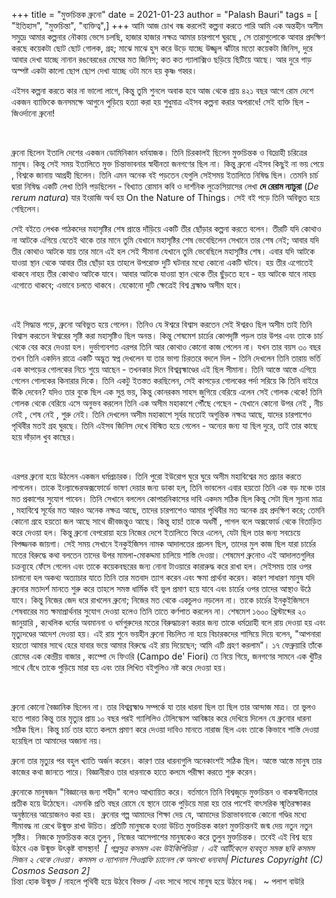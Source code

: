+++
title = "মুক্তচিন্তক ব্রুনো"
date = 2021-01-23
author = "Palash Bauri"
tags = [ "ইতিহাস", "মুক্তচিন্তা", "ব্যক্তিত্ব",]
+++
আমি আজ চোখ বন্ধ করলেই কল্পনা করতে পারি আমি এক অন্তহীন অসীম সমুদ্রে আমার
কল্পনার নৌকায় ভেসে চলছি, হাজার হাজার নক্ষত্র আমার চারপাশে ঘুরছে , সে
তারাগুলোকে আবার প্রদক্ষিণ করছে কয়েকটা ছোট ছোট গোলক, গ্রহ; মাঝে মাঝে হুস
করে উড়ে যাচ্ছে উজ্জ্বল ঝাঁটার মতো কয়েকটা জিনিস, দুরে আবার দেখা যাচ্ছে
নানান রঙবেরঙের মেঘের মত জিনিস; কত কত গ্যালাক্সিও ছড়িয়ে ছিটিয়ে আছে। আর
দুরে গাড় অস্পষ্ট একটা কালো ছোপ ছোপ দেখা যাচ্ছে ওটা মনে হয় কৃষ্ণ গহ্বর।

এইসব কল্পনা করতে কার না ভালো লাগে, কিন্তু তুমি শুনলে অবাক হবে আজ থেকে
প্রায় ৪২১ বছর আগে রোম দেশে একজন ব্যাক্তিকে জনসমক্ষে আগুনে পুড়িয়ে হত্যা
করা হয় শুধুমাত্র এইসব কল্পনা করার অপরাধে! সেই ব্যক্তি ছিল - জিওর্দানো
ব্রুনো!

 

  
 

ব্রুনো ছিলেন ইতালি দেশের একজন ডোমিনিকান ধর্মযাজক। তিনি চিরকালই ছিলেন
মুক্তচিন্তক ও বিদ্রোহী চরিত্রের মানুষ। কিন্তু সেই সময় ইতালিতে মুক্ত
চিন্তাভাবনার স্বাধীনতা জনগণের ছিল না। কিন্তু ব্রুনো এইসব কিছুই না ভয়
পেয়ে , বিশ্বকে জানায় আগ্রহী ছিলেন। তিনি এমন অনেক বই পড়তেন যেগুলি সেইসময়
ইতালিতে নিষিদ্ধ ছিল। তেমনি চার্চ দ্বারা নিষিদ্ধ একটি লেখা তিনি পড়ছিলেন -
বিখ্যাত রোমান কবি ও দার্শনিক লুক্রেসিয়াসের লেখা **দে রেরাম ন্যাচুরা**
(*De rerum natura*) যার ইংরাজি অর্থ হয় On the Nature of Things। সেই বই
পড়ে তিনি অবিভুত হয়ে গেছিলেন।

সেই বইতে লেখক পাঠকদের মহাসৃষ্টির শেষ প্রান্তে দাঁড়িয়ে একটি তীর ছোঁড়ার
কল্পনা করতে বলেন। তীরটি যদি কোথাও না আটকে এগিয়ে যেতেই থাকে তার মানে তুমি
যেখানে মহাসৃষ্টির শেষ ভেবেছিলেন সেখানে তার শেষ নেই; আবার যদি তীর কোথাও
আটকে যায় তার মানে এই হল সেই সীমানা যেখানে তুমি ভেবেছিলে মহাসৃষ্টির শেষ।
এবার যদি আটকে যাওয়া স্থান থেকে আবার তীর ছোঁড়া হয় তাহলে উপরোক্ত দুটি
ঘটনার মধ্যে কোনো একটি ঘটবে। হয় তীর এগোতেই থাকবে নাহয় তীর কোথাও আটকে
যাবে। আবার আটকে যাওয়া স্থান থেকে তীর ছুঁড়তে হবে - হয় আটকে যাবে নাহয়
এগোতে থাকবে; এভাবে চলতে থাকবে। যেকোনো দুটি ক্ষেত্রেই বিশ্ব ব্রহ্মাণ্ড
অসীম হবে। 

 

 

  

এই সিদ্ধান্ত পড়ে, ব্রুনো অবিভুত হয়ে গেলেন। তিনিও যে ঈশ্বরে বিশ্বাস করতেন
সেই ঈশ্বরও ছিল অসীম তাই তিনি বিশ্বাস করতেন ঈশ্বরের সৃষ্টি করা মহাসৃষ্টিও
ছিল অনন্ত। কিন্তু শেষমেশ চার্চের কোপদৃষ্টি পড়ল তার উপর এবং তাকে চার্চ
থেকে বের করে দেওয়া হল। দুর্ভাগ্যবশত এরপর তিনি আর কোথাও কোনো কাজ পেলেন
না। যখন তার বয়স ৩০ বছর তখন তিনি একদিন রাত্রে একটি অদ্ভুত স্বপ্ন দেখলেন
যা তার ভাগ্য চিরতরে বদলে দিল - তিনি দেখলেন তিনি তারায় ভর্তি এক কাপড়ের
গোলকের নিচে শুয়ে আছেন - তখনকার দিনে বিশ্বব্রহ্মাণ্ডের এই ছিল সীমানা।
তিনি আস্তে আস্তে এগিয়ে গেলেন গোলকের কিনারার দিকে। তিনি একটু ইতস্তত
করছিলেন, সেই কাপড়ের গোলকের পর্দা সরিয়ে কি তিনি বাইরে উঁকি দেবেন? যদিও
তার বুকে ছিল এক সুপ্ত ভয়, কিন্তু কোনরকম সাহস জুগিয়ে বেরিয়ে এলেন সেই গোলক
থেকে! তিনি গোলক থেকে বেরিয়ে এসে অনুভব করলেন তিনি এক অসীম মহাকাশে পৌঁছে
গেছেন - যেখানে কোনো উপর নেই , নীচ নেই , শেষ নেই , শুরু নেই। তিনি দেখলেন
অসীম মহাকাশে সূর্যর মতোই অগুন্তিক নক্ষত্র আছে, যাদের চারপাশেও পৃথিবীর
মতই গ্রহ ঘুরছে। তিনি এইসব জিনিস দেখে বিস্মিত হয়ে গেলেন - অন্যের জন্য যা
ছিল দুরে, তাই তার কাছে হয়ে দাঁড়াল খুব কাছের। 

 

  
 

এরপর ব্রুনো হয়ে উঠলেন একজন ধর্মপ্রচারক। তিনি পুরো ইউরোপ ঘুরে ঘুরে অসীম
মহাবিশ্বের মত প্রচার করতে লাগলেন। তাকে ইংল্যান্ডেরঅক্সফোর্ডে ভাষণ দেয়ার
জন্য ডাকা হল, তিনি ভাবলেন এবার হয়তো তিনি এক বড় মঞ্চে তার মত প্রকাশের
সুযোগ পাবেন। তিনি সেখানে বললেন কোপারনিকাসের দাবি একদম সঠিক ছিল কিন্তু
সেটা ছিল সূচনা মাত্র , মহাবিশ্বে সূর্যের মত আরও অনেক নক্ষত্র আছে, তাদের
চারপাশেও আমার পৃথিবীর মত অনেক গ্রহ প্রদক্ষিণ করে; তেমনি কোনো গ্রহে হয়তো
জল আছে সাথে জীবজন্তুও আছে। কিন্তু হায়! তাকে অধর্মী , পাগল বলে অক্সফোর্ড
থেকে বিতাড়িত করে দেওয়া হল। কিন্তু ব্রুনো বেপরোয়া হয়ে নিজের দেশে ইতালিতে
ফিরে এলেন, যেটা ছিল তার জন্য সবচেয়ে বিপজ্জনক জায়গা। সেই সময় সেখানে
ইনকুইজিসন নামক আদালতের প্রচলন ছিল, তাদের মুল কাজ ছিল যারা চার্চের মতের
বিরুদ্ধে কথা বলতেন তাদের উপর মামলা-মোকদ্দমা চালিয়ে শাস্তি দেওয়া। শেষমেশ
ব্রুনোও এই আদালতগুলির চক্রব্যূহে ফেঁসে গেলেন এবং তাকে কয়েকবছরের জন্য
নোনা টাওয়ারে কারারুদ্ধ করে রাখা হল। সেইসময় তার ওপর চালানো হল অকথ্য
অত্যাচার যাতে তিনি তার মতবাদ ত্যাগ করেন এবং ক্ষমা প্রার্থনা করেন। কারণ
সাধারণ মানুষ যদি ব্রুনোর মতাদর্শ মানতে শুরু করে তাহলে সমস্ত ধার্মিক বই
ভুল প্রমাণ হয়ে যাবে এবং চার্চের ওপর তাদের আস্থাও উঠে যাবে। কিন্তু নিজের
জেদ ধরে রাখলেন ব্রুনো; নিজের মত থেকে একচুলও নড়লেন না। তাকে চার্চের
ইনকুইজিসনে শেষবারের মত ক্ষমাপ্রার্থনার সুযোগ দেওয়া হলেও তিনি তাতে
কর্ণপাত করলেন না। শেষমেশ ১৬০০ খ্রিস্টাব্দের ২০ জানুয়ারি , ক্যথলিক ধর্মের
অবমাননা ও ধর্মগুরুদের মতের বিরুদ্ধাচরণ করার জন্য তাকে ধর্মদ্রোহী বলে রায়
দেওয়া হয় এবং মৃত্যুদণ্ডের আদেশ দেওয়া হয়। এই রায় শুনে ভয়হীন ব্রুনো বিচলিত
না হয়ে বিচারকদের শাসিয়ে দিয়ে বলেন, "আপনারা হয়তো আমার সাথে হেরে যাবার
ভয়ে আমার বিরুদ্ধে এই রায় দিয়েছেন; আমি এটি গ্রহণ করলাম"। ১৭
ফেব্রুয়ারি তাঁকে রোমের এক কেন্দ্রীয় বাজার , ক্যম্পো দে ফিওরি (Campo
de' Fiori) তে নিয়ে গিয়ে, জনগণের সামনে এক খুঁটির সাথে বেঁধে তাকে পুড়িয়ে
মারা হয় এবং তার লিখিত বইগুলিও নষ্ট করে দেওয়া হয়। 

 

  
 

ব্রুনো কোনো বৈজ্ঞানিক ছিলেন না। তার বিশ্বব্রহ্মাণ্ড সম্পর্কে যা তার
ধারনা ছিল তা ছিল তার আন্দাজ মাত্র। তা ভুলও হতে পারত কিন্তু তার মৃত্যুর
প্রায় ১০ বছর পরই গ্যালিলিও টেলিস্কোপ আবিষ্কার করে দেখিয়ে দিলেন যে
ব্রুনোর ধারনা সঠিক ছিল। কিন্তু চার্চ তার হাতে কলমে প্রমাণ করে দেওয়া
দাবিও মানতে নারাজ ছিল এবং তাকে কিভাবে শাস্তি দেওয়া হয়েছিল তা আমাদের
অজানা নয়। 

ব্রুনো তার মৃত্যুর পর বহুল খ্যাতি অর্জন করেন। কারণ তার ধারনাগুলি
অনেকাংশই সঠিক ছিল। আস্তে আস্তে মানুষ তার কাজের কথা জানতে পারে।
বিজ্ঞানীরাও তার ধারনাকে হাতে কলমে পরীক্ষা করতে শুরু করেন।

ব্রুনোকে মানুষজন "বিজ্ঞানের জন্য শহীদ" বলেও আখ্যায়িত করে। বর্তমানে তিনি
বিশ্বজুড়ে মুক্তচিন্তন ও বাকস্বাধীনতার প্রতীক হয়ে উঠেছেন। এমনকি প্রতি বছর
রোমে যে স্থানে তাকে পুড়িয়ে মারা হয় তার পাশেই বাৎসরিক  স্মৃতিরক্ষাকর   অনুষ্ঠানের আয়োজনও করা হয়।  
 ব্রুনোর গল্প আমাদের শিক্ষা দেয় যে, আমাদের
চিন্তাভাবনাকে কোনো গণ্ডির মধ্যে সীমাবদ্ধ না রেখে উন্মুক্ত রাখা উচিত।
প্রতিটি মানুষকে হওয়া উচিত মুক্তচিন্তক কারণ মুক্তচিন্তনই জন্ম দেয় নতুন
নতুন সৃষ্টির।  
 নিজকে মুক্তচিন্তক করে তুলুন , নিজের আসেপাশের
মানুষকেও করে তুলুন মুক্তচিন্তক। তবেই এই বিশ্ব হয়ে উঠবে এক উন্মুক্ত
উৎকৃষ্ট বাসস্থান!  
  *\[ গল্পসুত্র
কসমস এবং উইকিপিডিয়া । এই আর্টিকেলে ব্যবহৃত সমস্ত ছবি কসমস সিজন ২ থেকে
নেওয়া। কসমস ও ন্যাশনাল গিওগ্রাফি চ্যানেল কে অসংখ্য ধন্যবাদ| Pictures
Copyright (C) Cosmos Season 2\]*      
 চিন্তা হোক উন্মুক্ত / নাহলে পৃথিবী হয়ে উঠবে বিভক্ত / এবং সাথে সাথে মানুষ হয়ে উঠবে দগ্ধ।  
 ~ পলাশ বাউরি    